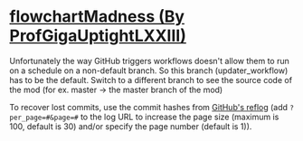 # [flowchartMadness (By ProfGigaUptightLXXIII)](https://github.com/ProfGigaUptightLXXIII/flowchartMadness)

Unfortunately the way GitHub triggers workflows doesn't allow them to run on a schedule on a non-default branch. So this branch (updater_workflow) has to be the default. Switch to a different branch to see the source code of the mod (for ex. master -> the master branch of the mod)

To recover lost commits, use the commit hashes from [GitHub's reflog](https://api.github.com/repos/KtaneModules/flowchartMadness-ProfGigaUptightLXXIII/events) (add `?per_page=#&page=#` to the log URL to increase the page size (maximum is 100, default is 30) and/or specify the page number (default is 1)).
